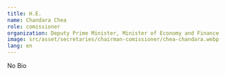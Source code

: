 ```yaml
---
title: H.E.
name: Chandara Chea
role: comissioner
organization: Deputy Prime Minister, Minister of Economy and Finance
image: src/asset/secretaries/chairman-comissioner/chea-chandara.webp
lang: en
---
```


No Bio
